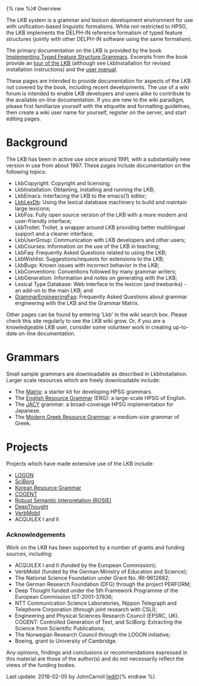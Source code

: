 {% raw %}# Overview

The LKB system is a grammar and lexicon development environment for use
with unification-based linguistic formalisms. While not restricted to
HPSG, the LKB implements the DELPH-IN reference formalism of typed
feature structures (jointly with other DELPH-IN software using the same
formalism).

The primary documentation on the LKB is provided by the book
[Implementing Typed Feature Structure
Grammars](http://cslipublications.stanford.edu/site/1575862603.shtml).
Excerpts from the book provide an [tour of the
LKB](http://cslipublications.stanford.edu/pdf/1575862603h.pdf) (although
see LkbInstallation for revised installation
instructions) and the [user
manual](http://cslipublications.stanford.edu/pdf/1575862603usersmanual.pdf).

These pages are intended to provide documentation for aspects of the LKB
not covered by the book, including recent developments. The use of a
wiki forum is intended to enable LKB developers and users alike to
contribute to the available on-line documentation. If you are new to the
wiki paradigm, please first familiarize yourself with the etiquette and
formatting guidelines, then create a wiki user name for yourself,
register on the server, and start editing pages.

# Background

The LKB has been in active use since around 1991, with a substantially
new version in use from about 1997. These pages include documentation on
the following topics:

- LkbCopyright: Copyright and licensing;
- LkbInstallation: Obtaining, installing and
running the LKB;
- LkbEmacs: Interfacing the LKB to the emacs(1) editor;
- [LkbLexDb](/LkbLexDb): Using the lexical database machinery to build
and maintain large lexicons;
- LkbFos: Fully open source version of the LKB with a more
modern and user-friendly interface;
- LkbTrollet: Trollet, a wrapper around LKB providing
better multilingual support and a cleaner interface;
- LkbUserGroup: Communication with LKB developers and
other users;
- LkbCourses: Information on the use of the LKB in
teaching;
- LkbFaq: Frequently Asked Questions related to using the
LKB;
- LkbWishlist: Suggestions/requests for extensions to
the LKB;
- LkbBugs: Known issues with incorrect behavior in the LKB;
- LkbConventions: Conventions followed by many
grammar writers;
- LkbGeneration: Information and notes on generating
with the LKB;
- Lexical Type Database: Web interface to the lexicon (and
treebanks) - an add-on to the main LKB; and
- [GrammarEngineeringFaq](/GrammarEngineeringFaq): Frequently Asked
Questions about grammar engineering with the LKB and the Grammar
Matrix.

Other pages can be found by entering 'Lkb' in the wiki search box.
Please check this site regularly to see the LKB wiki grow. Or, if you
are a knowledgeable LKB user, consider some volunteer work in creating
up-to-date on-line documentation.

# Grammars

Small sample grammars are downloadable as described in
LkbInstallation. Larger scale resources which are
freely downloadable include:

- The [Matrix](http://www.delph-in.net/matrix/): a starter kit for
developing HPSG grammars.
- The [English Resource Grammar](http://www.delph-in.net/erg/) (ERG):
a large-scale HPSG of English.
- The [JACY](http://www.delph-in.net/jacy/) grammar: a broad-coverage
HPSG implementation for Japanese.
- The [Modern Greek Resource Grammar](http://www.delph-in.net/mgrg/):
a medium-size grammar of Greek.

# Projects

Projects which have made extensive use of the LKB include:

- [LOGON](http://www.emmtee.net/)
- [SciBorg](http://gow.epsrc.ac.uk/NGBOViewGrant.aspx?GrantRef=EP/C010035/1)
- [Korean Resource
Grammar](http://web.khu.ac.kr/~jongbok/projects/krg.html)
- [COGENT](http://gow.epsrc.ac.uk/NGBOViewGrant.aspx?GrantRef=GR/S24497/01)
- [Robust Semantic Interpretation
(ROSIE)](http://www.hcrc.ed.ac.uk/stanford/project-data2.cgi?datafile=data-28-03-03.tab&project=6)
- [DeepThought](http://www.project-deepthought.net/)
- [VerbMobil](http://verbmobil.dfki.de/)
- ACQUILEX I and II

### Acknowledgements

Work on the LKB has been supported by a number of grants and funding
sources, including:

- ACQUILEX I and II (funded by the European Commission);
- VerbMobil (funded by the German Ministry of Education and Science);
- The National Science Foundation under Grant No. IRI-9612682;
- The German Research Foundation (DFG) through the project PERFORM;
- Deep Thought funded under the 5th Framework Programme of the
European Commission IST-2001-37836;
- NTT Communication Science Laboratories, Nippon Telegraph and
Telephone Corporation (through joint research with CSLI);
- Engineering and Physical Sciences Research Council (EPSRC, UK).
COGENT: Controlled Generation of Text, and SciBorg: Extracting the
Science from Scientific Publications;
- The Norwegian Research Council through the LOGON initiative;
- Boeing, grant to University of Cambridge.

Any opinions, findings and conclusions or recommendations expressed in
this material are those of the author(s) and do not necessarily reflect
the views of the funding bodies.

Last update: 2018-02-05 by JohnCarroll [[edit](https://github.com/delph-in/docs/wiki/LkbTop/_edit)]{% endraw %}